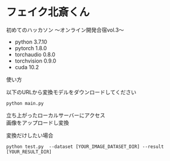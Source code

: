 # フェイク北斎くん

初めてのハッカソン ～オンライン開発合宿vol.3～

* python 3.7.10
* pytorch 1.8.0
* torchaudio 0.8.0
* torchvision 0.9.0
* cuda 10.2

使い方

以下のURLから変換モデルをダウンロードしてください


```
python main.py
```

立ち上がったローカルサーバーにアクセス  
画像をアップロードし変換


変換だけしたい場合
```
python test.py  --dataset [YOUR_IMAGE_DATASET_DIR] --result [YOUR_RESULT_DIR]
```









